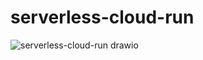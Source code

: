 # serverless-cloud-run


![serverless-cloud-run drawio](https://github.com/danielsidauruk/serverless-cloud-run/assets/64315754/4ba5785b-8a59-4088-a5b6-7a9037da495b)
